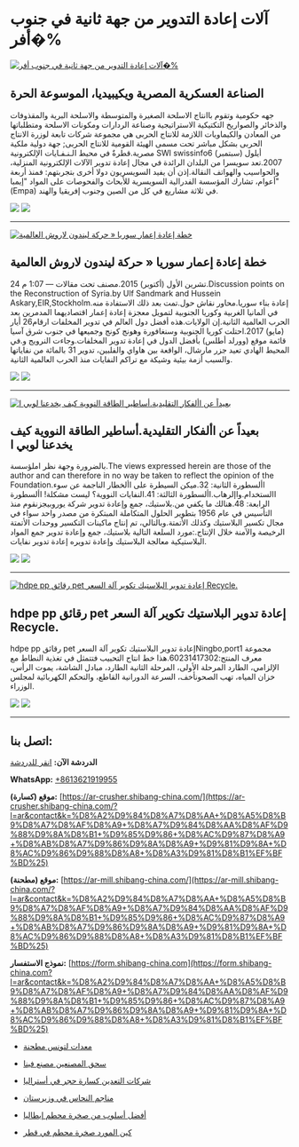 # آلات إعادة التدوير من جهة ثانية في جنوب أفر�%

<a href="https://swt.shibang-china.com/?l=ar&img&k=%D8%A2%D9%84%D8%A7%D8%AA+%D8%A5%D8%B9%D8%A7%D8%AF%D8%A9+%D8%A7%D9%84%D8%AA%D8%AF%D9%88%D9%8A%D8%B1+%D9%85%D9%86+%D8%AC%D9%87%D8%A9+%D8%AB%D8%A7%D9%86%D9%8A%D8%A9+%D9%81%D9%8A+%D8%AC%D9%86%D9%88%D8%A8+%D8%A3%D9%81%D8%B1%EF%BF%BD%25" target="_blank">![آلات إعادة التدوير من جهة ثانية في جنوب أفر�%](http://static.shibang-china.com/all-800x300/466.jpg)</a>

## الصناعة العسكرية المصرية ويكيبيديا، الموسوعة الحرة
جهه حكومية وتقوم باانتاج الاسلحة الصغيرة والمتوسطة والاسلحة البرية والمقذوفات والذخائر والصواريخ التكتيكية الاستراتيجية وصناعة الردارات ومكونات الاسلحة ومتطلباتها من المعادن والكيماويات اللازمة للانتاج الحربى هي مجموعة شركات تابعة لوزرة الانتاج الحربى بشكل مباشر تحت مسمى الهيئة القومية للانتاج الحربى; جهة دولية ملكية مصرية.قطرةٌ في محيط الـنـفـايات الإلكترونية SWI swissinfo6 أيلول (سبتمبر) 2007.تعد سويسرا من البلدان الرائدة في مجال إعادة تدوير الآلات الإلكترونية المنزلية، والحواسيب والهواتف النقالة.إذن أن يفيد السويسريون دولا أخرى بتجربتهم: فمنذ أربعة أعوام، تشارك المؤسسة الفدرالية السويسرية للأبحاث والفحوصات على المواد &quot;إيمبا&quot; (Empa) في ثلاثة مشاريع في كل من الصين وجنوب إفريقيا والهند.


<a href="https://whatsapp.shibangsoft.com/WhatsApp.php" target="_blank" title="WhatsApp">![](http://static.shibang-china.com/icon/whatsapp.png)</a> <a href="https://swt.shibang-china.com/?l=ar&icon&k=%D8%A2%D9%84%D8%A7%D8%AA+%D8%A5%D8%B9%D8%A7%D8%AF%D8%A9+%D8%A7%D9%84%D8%AA%D8%AF%D9%88%D9%8A%D8%B1+%D9%85%D9%86+%D8%AC%D9%87%D8%A9+%D8%AB%D8%A7%D9%86%D9%8A%D8%A9+%D9%81%D9%8A+%D8%AC%D9%86%D9%88%D8%A8+%D8%A3%D9%81%D8%B1%EF%BF%BD%25" target="_blank">![](http://static.shibang-china.com/icon/chat-ar.png)</a>

---

<a href="https://swt.shibang-china.com/?l=ar&img&k=%D8%A2%D9%84%D8%A7%D8%AA+%D8%A5%D8%B9%D8%A7%D8%AF%D8%A9+%D8%A7%D9%84%D8%AA%D8%AF%D9%88%D9%8A%D8%B1+%D9%85%D9%86+%D8%AC%D9%87%D8%A9+%D8%AB%D8%A7%D9%86%D9%8A%D8%A9+%D9%81%D9%8A+%D8%AC%D9%86%D9%88%D8%A8+%D8%A3%D9%81%D8%B1%EF%BF%BD%25" target="_blank">![خطة إعادة إعمار سوريا « حركة ليندون لاروش العالمية](http://static.shibang-china.com/all-800x300/310.jpg)</a>

## خطة إعادة إعمار سوريا « حركة ليندون لاروش العالمية
24 تشرين الأول (أكتوبر) 2015.مصنف تحت مقالات — 1:07 م.Discussion points on the Reconstruction of Syria.by Ulf Sandmark and Hussein Askary,EIR,Stockholm.إعادة بناء سوريا.محاور نقاش حول.تمت بعد ذلك الاستفادة منه في ألمانيا الغربية وكوريا الجنوبية لتمويل معجزة إعادة إعمار اقتصاديهما المدمرين بعد الحرب العالمية الثانية.إن الولايات.هذه أفضل دول العالم في تدوير المخلفات ارقام26 أيار (مايو) 2017.احتلت كوريا الجنوبية وسنغافورة وهونج كونج وجميعها في جنوب شرق آسيا قائمة موقع (وورلد أطلس) بأفضل الدول في إعادة تدوير المخلفات.وجاءت النرويج و.في المحيط الهادي تعيد جزر مارشال، الواقعة بين هاواي والفلبين، تدوير 31 بالمائة من نفاياتها والسبب أزمة بيئية وشيكة مع تراكم النفايات منذ الحرب العالمية الثانية.


<a href="https://whatsapp.shibangsoft.com/WhatsApp.php" target="_blank" title="WhatsApp">![](http://static.shibang-china.com/icon/whatsapp.png)</a> <a href="https://swt.shibang-china.com/?l=ar&icon&k=%D8%A2%D9%84%D8%A7%D8%AA+%D8%A5%D8%B9%D8%A7%D8%AF%D8%A9+%D8%A7%D9%84%D8%AA%D8%AF%D9%88%D9%8A%D8%B1+%D9%85%D9%86+%D8%AC%D9%87%D8%A9+%D8%AB%D8%A7%D9%86%D9%8A%D8%A9+%D9%81%D9%8A+%D8%AC%D9%86%D9%88%D8%A8+%D8%A3%D9%81%D8%B1%EF%BF%BD%25" target="_blank">![](http://static.shibang-china.com/icon/chat-ar.png)</a>

---

<a href="https://swt.shibang-china.com/?l=ar&img&k=%D8%A2%D9%84%D8%A7%D8%AA+%D8%A5%D8%B9%D8%A7%D8%AF%D8%A9+%D8%A7%D9%84%D8%AA%D8%AF%D9%88%D9%8A%D8%B1+%D9%85%D9%86+%D8%AC%D9%87%D8%A9+%D8%AB%D8%A7%D9%86%D9%8A%D8%A9+%D9%81%D9%8A+%D8%AC%D9%86%D9%88%D8%A8+%D8%A3%D9%81%D8%B1%EF%BF%BD%25" target="_blank">![بعيداً عن األفكار التقليدية.أساطير الطاقة النووية كيف يخدعنا لوبي ا](http://static.shibang-china.com/all-800x300/7.jpg)</a>

## بعيداً عن األفكار التقليدية.أساطير الطاقة النووية كيف يخدعنا لوبي ا
بالضرورة وجهة نظر املؤسسة.The views expressed herein are those of the author and can therefore in no way be taken to reflect the opinion of the Foundation.األسطورة الثانية: 32.ميكن السيطرة على األخطار الناجمة عن سوء االستخدام.واإلرهاب.األسطورة الثالثة: 41.النفايات النووية؟ ليست مشكلة! األسطورة الرابعة: 48.هنالك ما يكفي من.بلاستيك، جمع وإعادة تدوير شركة يوروبيجزنقوم منذ التأسيس في عام 1956 بتطوير الحلول المتكاملة المبتكرة من مصدر واحد سواء في مجال تكسير البلاستيك وكذلك الأتمتة.وبالتالي، تم إنتاج ماكينات التكسير ووحدات الأتمتة الرخيصة والآمنة خلال الإنتاج.:مورد السلعة التالية بلاستيك، جمع وإعادة تدوير جمع المواد البلاستيكية معالجة البلاستيك وإعادة تدويره إعادة تدوير نفايات.


<a href="https://whatsapp.shibangsoft.com/WhatsApp.php" target="_blank" title="WhatsApp">![](http://static.shibang-china.com/icon/whatsapp.png)</a> <a href="https://swt.shibang-china.com/?l=ar&icon&k=%D8%A2%D9%84%D8%A7%D8%AA+%D8%A5%D8%B9%D8%A7%D8%AF%D8%A9+%D8%A7%D9%84%D8%AA%D8%AF%D9%88%D9%8A%D8%B1+%D9%85%D9%86+%D8%AC%D9%87%D8%A9+%D8%AB%D8%A7%D9%86%D9%8A%D8%A9+%D9%81%D9%8A+%D8%AC%D9%86%D9%88%D8%A8+%D8%A3%D9%81%D8%B1%EF%BF%BD%25" target="_blank">![](http://static.shibang-china.com/icon/chat-ar.png)</a>

---

<a href="https://swt.shibang-china.com/?l=ar&img&k=%D8%A2%D9%84%D8%A7%D8%AA+%D8%A5%D8%B9%D8%A7%D8%AF%D8%A9+%D8%A7%D9%84%D8%AA%D8%AF%D9%88%D9%8A%D8%B1+%D9%85%D9%86+%D8%AC%D9%87%D8%A9+%D8%AB%D8%A7%D9%86%D9%8A%D8%A9+%D9%81%D9%8A+%D8%AC%D9%86%D9%88%D8%A8+%D8%A3%D9%81%D8%B1%EF%BF%BD%25" target="_blank">![hdpe pp رقائق pet إعادة تدوير البلاستيك تكوير آلة السعر Recycle.](http://static.shibang-china.com/all-800x300/443.jpg)</a>

## hdpe pp رقائق pet إعادة تدوير البلاستيك تكوير آلة السعر Recycle.
hdpe pp رقائق pet إعادة تدوير البلاستيك تكوير آلة السعرNingbo,port1 مجموعة معرف المنتج:60231417302.هذا خط انتاج التحبيب فتتمثل في تغذية النطاط مع الإلزامي، الطارد المرحلة الأولى، المرحلة الثانية الطارد، مبادل الشاشة، يموت الرأس، خزان المياه، تهب الصحونأخف، السرعة الدورانية القاطع، والتحكم الكهربائية لمجلس الوزراء.

<a href="https://whatsapp.shibangsoft.com/WhatsApp.php" target="_blank" title="WhatsApp">![](http://static.shibang-china.com/icon/whatsapp.png)</a> <a href="https://swt.shibang-china.com/?l=ar&icon&k=%D8%A2%D9%84%D8%A7%D8%AA+%D8%A5%D8%B9%D8%A7%D8%AF%D8%A9+%D8%A7%D9%84%D8%AA%D8%AF%D9%88%D9%8A%D8%B1+%D9%85%D9%86+%D8%AC%D9%87%D8%A9+%D8%AB%D8%A7%D9%86%D9%8A%D8%A9+%D9%81%D9%8A+%D8%AC%D9%86%D9%88%D8%A8+%D8%A3%D9%81%D8%B1%EF%BF%BD%25" target="_blank">![](http://static.shibang-china.com/icon/chat-ar.png)</a>

---
## اتصل بنا:

**الدردشة الآن:** [انقر للدردشة](https://swt.shibang-china.com?l=ar&contact&k=%D8%A2%D9%84%D8%A7%D8%AA+%D8%A5%D8%B9%D8%A7%D8%AF%D8%A9+%D8%A7%D9%84%D8%AA%D8%AF%D9%88%D9%8A%D8%B1+%D9%85%D9%86+%D8%AC%D9%87%D8%A9+%D8%AB%D8%A7%D9%86%D9%8A%D8%A9+%D9%81%D9%8A+%D8%AC%D9%86%D9%88%D8%A8+%D8%A3%D9%81%D8%B1%EF%BF%BD%25)

**WhatsApp:**  [+8613621919955](https://whatsapp.shibangsoft.com/WhatsApp.php)

**موقع (كسارة):** [https://ar-crusher.shibang-china.com/](https://ar-crusher.shibang-china.com/?l=ar&contact&k=%D8%A2%D9%84%D8%A7%D8%AA+%D8%A5%D8%B9%D8%A7%D8%AF%D8%A9+%D8%A7%D9%84%D8%AA%D8%AF%D9%88%D9%8A%D8%B1+%D9%85%D9%86+%D8%AC%D9%87%D8%A9+%D8%AB%D8%A7%D9%86%D9%8A%D8%A9+%D9%81%D9%8A+%D8%AC%D9%86%D9%88%D8%A8+%D8%A3%D9%81%D8%B1%EF%BF%BD%25)

**موقع (مطحنة):** [https://ar-mill.shibang-china.com/](https://ar-mill.shibang-china.com/?l=ar&contact&k=%D8%A2%D9%84%D8%A7%D8%AA+%D8%A5%D8%B9%D8%A7%D8%AF%D8%A9+%D8%A7%D9%84%D8%AA%D8%AF%D9%88%D9%8A%D8%B1+%D9%85%D9%86+%D8%AC%D9%87%D8%A9+%D8%AB%D8%A7%D9%86%D9%8A%D8%A9+%D9%81%D9%8A+%D8%AC%D9%86%D9%88%D8%A8+%D8%A3%D9%81%D8%B1%EF%BF%BD%25)

**نموذج الاستفسار:** [https://form.shibang-china.com](https://form.shibang-china.com?l=ar&contact&k=%D8%A2%D9%84%D8%A7%D8%AA+%D8%A5%D8%B9%D8%A7%D8%AF%D8%A9+%D8%A7%D9%84%D8%AA%D8%AF%D9%88%D9%8A%D8%B1+%D9%85%D9%86+%D8%AC%D9%87%D8%A9+%D8%AB%D8%A7%D9%86%D9%8A%D8%A9+%D9%81%D9%8A+%D8%AC%D9%86%D9%88%D8%A8+%D8%A3%D9%81%D8%B1%EF%BF%BD%25)

* [معدات لتونس مطحنة](../26/%D9%85%D8%B9%D8%AF%D8%A7%D8%AA%20%D9%84%D8%AA%D9%88%D9%86%D8%B3%20%D9%85%D8%B7%D8%AD%D9%86%D8%A9.md)

* [سحق المصنعين مصنع فينا](../28/%D8%B3%D8%AD%D9%82%20%D8%A7%D9%84%D9%85%D8%B5%D9%86%D8%B9%D9%8A%D9%86%20%D9%85%D8%B5%D9%86%D8%B9%20%D9%81%D9%8A%D9%86%D8%A7.md)

* [شركات التعدين كسارة حجر في أستراليا](../28/%D8%B4%D8%B1%D9%83%D8%A7%D8%AA%20%D8%A7%D9%84%D8%AA%D8%B9%D8%AF%D9%8A%D9%86%20%D9%83%D8%B3%D8%A7%D8%B1%D8%A9%20%D8%AD%D8%AC%D8%B1%20%D9%81%D9%8A%20%D8%A3%D8%B3%D8%AA%D8%B1%D8%A7%D9%84%D9%8A%D8%A7.md)

* [مناجم النحاس في وزيرستان](../30/%D9%85%D9%86%D8%A7%D8%AC%D9%85%20%D8%A7%D9%84%D9%86%D8%AD%D8%A7%D8%B3%20%D9%81%D9%8A%20%D9%88%D8%B2%D9%8A%D8%B1%D8%B3%D8%AA%D8%A7%D9%86.md)

* [أفضل أسلوب من صخرة محطم إيطاليا](../30/%D8%A3%D9%81%D8%B6%D9%84%20%D8%A3%D8%B3%D9%84%D9%88%D8%A8%20%D9%85%D9%86%20%D8%B5%D8%AE%D8%B1%D8%A9%20%D9%85%D8%AD%D8%B7%D9%85%20%D8%A5%D9%8A%D8%B7%D8%A7%D9%84%D9%8A%D8%A7.md)

* [كين المورد صخرة محطم في قطر](../30/%D9%83%D9%8A%D9%86%20%D8%A7%D9%84%D9%85%D9%88%D8%B1%D8%AF%20%D8%B5%D8%AE%D8%B1%D8%A9%20%D9%85%D8%AD%D8%B7%D9%85%20%D9%81%D9%8A%20%D9%82%D8%B7%D8%B1.md)